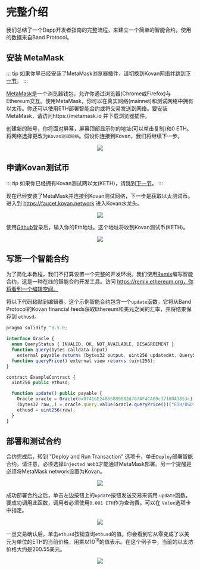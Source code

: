 # 完整介绍

我们总结了一个Dapp开发者指南的完整流程，来建立一个简单的智能合约，使用的数据来自Band Protocol。

## 安装 MetaMask

::: tip
如果你早已经安装了MetaMask浏览器插件，请切换到Kovan网络并跳到[下一节](#request-kovan-testnet-ether)。
:::

[MetaMask](https://metamask.io)是一个浏览器钱包，允许你通过浏览器(Chrome或Firefox)与Ethereum交互。使用MetaMask，你可以在真实网络(mainnet)和测试网络中拥有以太币。你还可以使用ETH部署智能合约或将交易发送到网络。要安装MetaMask，请访问https://metamask.io 并下载浏览器插件。

创建新的账号，你将面对屏幕，屏幕顶部显示你的地址(可以单击复制)和0 ETH。将网络选择更改为`Kovan测试网络`。假设你连接到Kovan，我们将继续下一步。

<div align="center">
  <figure>
    <img src='/assets/metmask-no-eth.png'>
  </figure>
</div>

## 申请Kovan测试币

::: tip
如果你已经拥有Kovan测试网以太(KETH)，请跳到[下一节](#write-your-first-smart-contract)。
:::

现在已经安装了MetaMask并连接到Kovan测试网络，下一步是获取以太测试币。进入到 https://faucet.kovan.network 进入Kovan水龙头。

<div align="center">
  <figure>
    <img src='/assets/kovan-faucet-home.png'>
  </figure>
</div>

使用[Github](https://github.com)登录后，输入你的Eth地址。这个地址将收到Kovan测试币(KETH)。

<div align="center">
  <figure>
    <img src='/assets/kovan-faucet-login.png'>
  </figure>
</div>

## 写第一个智能合约

为了简化本教程，我们不打算设置一个完整的开发环境。我们使用[Remix](https://remix.ethereum.org)编写智能合约，这是一种在线的智能合约开发工具。访问 https://remix.ethereum.org，你将看到一个编辑空间。

将以下代码粘贴到编辑器。这个示例智能合约包含一个`update`函数，它将从Band Protocol的Kovan financial feeds获取Ethereum和美元之间的汇率，并将结果保存到 `ethusd`。

```ts
pragma solidity ^0.5.0;

interface Oracle {
  enum QueryStatus { INVALID, OK, NOT_AVAILABLE, DISAGREEMENT }
  function query(bytes calldata input)
    external payable returns (bytes32 output, uint256 updatedAt, QueryStatus status);
  function queryPrice() external view returns (uint256);
}

contract ExampleContract {
  uint256 public ethusd;

  function update() public payable {
    Oracle oracle = Oracle(0x07416E24085889082d767AF4CA09c37180A3853c);
    (bytes32 raw,,) = oracle.query.value(oracle.queryPrice())("ETH/USD");
    ethusd = uint256(raw);
  }
}
```

## 部署和测试合约

合约完成后，转到 "Deploy and Run Transaction" 选项卡，单击`Deploy`部署智能合约。请注意，必须选择`Injected Web3`才能通过MetaMask部署。另一个提醒是必须将MetaMask network设置为Kovan。

<div align="center">
  <figure>
    <img src='/assets/remix-deploy.png'>
  </figure>
</div>

成功部署合约之后，单击左边按钮上的`update`按钮发送交易来调用 `update`函数。要成功调用此函数，调用者必须使用`0.001 ETH`作为查询费。可以在 `Value`选项卡中指定。

<div align="center">
  <figure>
    <img src='/assets/remix-click-update.png'>
  </figure>
</div>

一旦交易确认后，单击`ethusd`按钮查询`ethusd`的值。你会看到它从零变成了以美元为单位的ETH的当前价格，用乘以10<sup>18</sup>的值表示。在这个例子中，当前的以太坊价格大约是200.55美元。

<div align="center">
  <figure>
    <img src='/assets/remix-get-ethusd.png'>
  </figure>
</div>

